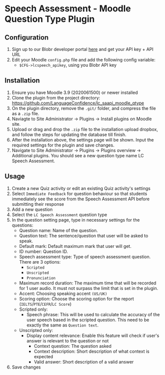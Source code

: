 # Speech Assessment - Moodle Question Type Plugin

## Configuration

1. Sign up to our Blobr developer portal [here](https://developers.languageconfidence.ai) and get your API key + API URL
2. Edit your Moodle `config.php` file and add the following config variable:
    - `$CFG->lcspeech_apikey`, using you Blobr API key
## Installation

1. Ensure you have Moodle 3.9 (2020061500) or newer installed
2. Clone the plugin from the project directory:
https://github.com/LanguageConfidence/lc_saapi_moodle_qtype
3. On the plugin directory, remove the `.git/` folder, and compress the file as a `.zip` file.
4. Naviagte to Site Administrator -> Plugins -> Install plugins on Moodle site.
5. Upload or drag and drop the `.zip` file to the installation upload dropbox, and follow the steps for updating the database till finish.
6. After the installation above, the settings page will be shown. Input the required settings for the plugin and save changes.
7. Navigate to Site Administrator -> Plugins -> Plugins overview -> Additional plugins. You should see a new question type name LC Speech Assessment.

## Usage

1. Create a new Quiz activity or edit an existing Quiz activity's settings
2. Select `Immediate Feedback` for question behaviour so that students immediately see the score from the Speech Assessment API before submitting their response
3. Add a new question
4. Select the `LC Speech Assessment` question type
1. In the question setting page, type in necessary settings for the questions:
    - Question name: Name of the question.
    - Question text: The sentence/question that user will be asked to speak.
    - Default mark: Default maximum mark that user will get.
    - ID number: Question ID.
    - Speech assessment type: Type of speech assessment question. There are 3 options:
        - `Scripted`
        - `Unscripted`
        - `Pronunciation`
    - Maximum record duration: The maximum time that will be recorded for 1 user audio. It must not surpass the limit that is set in the plugin.
    - Accent: Choosing speaking accent `(US/UK)`
    - Scoring option: Choose the scoring option for the report (`IELTS`/`PTE`/`CEFR`/`LC Score`)
    - Scripted only:
        - Speech phrase: This will be used to calculate the accuracy of the user speech based in the scripted question. This need to be exactly the same as `Question text`.
    - Unscripted only:
        - Display content relevance: Enable this feature will check if user's answer is relevant to the question or not
            - Context question: The question asked
            - Context description: Short description of what context is expected
            - Valid answer: Short description of a valid answer
2. Save changes
